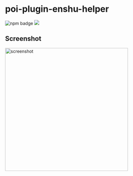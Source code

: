 # poi-plugin-enshu-helper

![npm badge](https://img.shields.io/npm/v/poi-plugin-enshu-helper.svg) ![](https://img.shields.io/npm/l/poi-plugin-enshu-helper.svg)

## Screenshot

<img width="400" alt="screenshot" src="https://miao.su/images/2018/08/07/020653496D1AFFCED6399827DEEC604Fadc10.png" />
